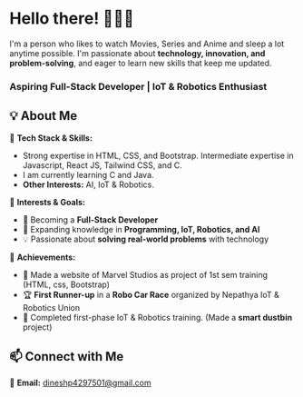 # **Hello there! 🙋🏻‍♂️**  
I'm a person who likes to watch Movies, Series and Anime and sleep a lot anytime possible.
I'm passionate about **technology, innovation, and problem-solving**, and eager to learn new skills that keep me updated.  
### **Aspiring Full-Stack Developer | IoT & Robotics Enthusiast**  


## **💡 About Me**  

🔹 **Tech Stack & Skills:**  
- Strong expertise in HTML, CSS, and Bootstrap. Intermediate expertise in Javascript, React JS, Tailwind CSS, and C.
- I am currently learning C and Java.
- **Other Interests:** AI, IoT & Robotics.

🔹 **Interests & Goals:**  
- 🚀 Becoming a **Full-Stack Developer**  
- 🤖 Expanding knowledge in **Programming, IoT, Robotics, and AI** 
- 💡 Passionate about **solving real-world problems** with technology  

🔹 **Achievements:**  
- 🫧 Made a website of Marvel Studios as project of 1st sem training (HTML, css, Bootstrap)
- 🏆 **First Runner-up** in a **Robo Car Race** organized by Nepathya IoT & Robotics Union
- 🔬 Completed first-phase IoT & Robotics training. (Made a **smart dustbin** project)
  

## **📫 Connect with Me**  

📧 **Email:** dineshp4297501@gmail.com  
